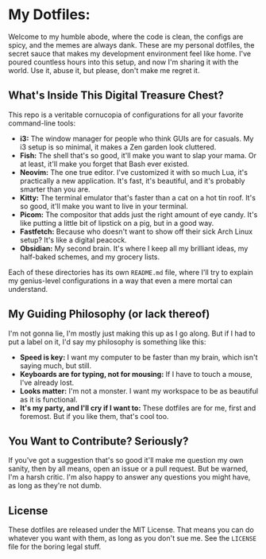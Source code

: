 # My Dotfiles: 

Welcome to my humble abode, where the code is clean, the configs are spicy, and the memes are always dank. These are my personal dotfiles, the secret sauce that makes my development environment feel like home. I've poured countless hours into this setup, and now I'm sharing it with the world. Use it, abuse it, but please, don't make me regret it.

## What's Inside This Digital Treasure Chest?

This repo is a veritable cornucopia of configurations for all your favorite command-line tools:

*   **i3:** The window manager for people who think GUIs are for casuals. My i3 setup is so minimal, it makes a Zen garden look cluttered.
*   **Fish:** The shell that's so good, it'll make you want to slap your mama. Or at least, it'll make you forget that Bash ever existed.
*   **Neovim:** The one true editor. I've customized it with so much Lua, it's practically a new application. It's fast, it's beautiful, and it's probably smarter than you are.
*   **Kitty:** The terminal emulator that's faster than a cat on a hot tin roof. It's so good, it'll make you want to live in your terminal.
*   **Picom:** The compositor that adds just the right amount of eye candy. It's like putting a little bit of lipstick on a pig, but in a good way.
*   **Fastfetch:** Because who doesn't want to show off their sick Arch Linux setup? It's like a digital peacock.
*   **Obsidian:** My second brain. It's where I keep all my brilliant ideas, my half-baked schemes, and my grocery lists.

Each of these directories has its own `README.md` file, where I'll try to explain my genius-level configurations in a way that even a mere mortal can understand.

## My Guiding Philosophy (or lack thereof)

I'm not gonna lie, I'm mostly just making this up as I go along. But if I had to put a label on it, I'd say my philosophy is something like this:

*   **Speed is key:** I want my computer to be faster than my brain, which isn't saying much, but still.
*   **Keyboards are for typing, not for mousing:** If I have to touch a mouse, I've already lost.
*   **Looks matter:** I'm not a monster. I want my workspace to be as beautiful as it is functional.
*   **It's my party, and I'll cry if I want to:** These dotfiles are for me, first and foremost. But if you like them, that's cool too.

## You Want to Contribute? Seriously?

If you've got a suggestion that's so good it'll make me question my own sanity, then by all means, open an issue or a pull request. But be warned, I'm a harsh critic. I'm also happy to answer any questions you might have, as long as they're not dumb.

## License

These dotfiles are released under the MIT License. That means you can do whatever you want with them, as long as you don't sue me. See the `LICENSE` file for the boring legal stuff.
